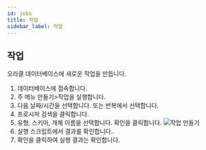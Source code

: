 ```yaml
---
id: jobs
title: 작업
sidebar_label: 작업
---
```


## 작업

오라클 데이터베이스에 새로운 작업을 만듭니다.

1. 데이터베이스에 접속합니다.
2. 주 메뉴 만들기>작업을 실행합니다.
3. 다음 날짜/시간을 선택합니다. 또는 반복에서 선택합니다.
4. 프로시저 검색을 클릭합니다.
5. 유형, 스키마, 개체 이름을 선택합니다. 확인을 클릭합니다.
![작업 만들기](https://s3.ap-northeast-2.amazonaws.com/sqlgate-manual-content/526B801E5F9A06F19B9BEDA3BC96FEDE.jpg)
6. 실행 스크립트에서 결과를 확인합니다..
7. 확인을 클릭하여 실행 결과는 확인합니다.


